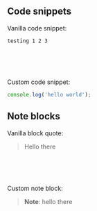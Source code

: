## Code snippets

Vanilla code snippet:

```
testing 1 2 3
```

<br /><br /><br />

Custom code snippet:

```js title=Example
console.log('hello world');
```

## Note blocks

Vanilla block quote:

> Hello there

<br /><br /><br />

Custom note block:

> **Note**: hello there